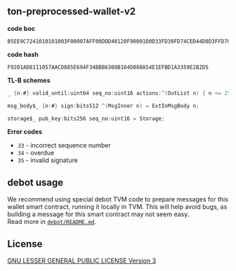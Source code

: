 ##  ton-preprocessed-wallet-v2

**code boc**
```text
B5EE9C7241010101003F00007AFF00DDD40120F90001D0D33FD30FD74CED44D0D3FFD70B0F20A4830FA90822C8CBFFCB0FC9ED5444301046BAF2A1F823BEF2A2F910F2A3F800F80FED557CCE77EE
```

**code hash**
```text
F9201AD8111057AACD885E694F34BBB6308B104D088A54E1EFBD1A3359E2B2D5
```

**TL-B schemes**
```c#
_ {n:#} valid_until:uint64 seq_no:uint16 actions:^(OutList n) { n <= 255 } = MsgInner n;

msg_body$_ {n:#} sign:bits512 ^(MsgInner n) = ExtInMsgBody n;

storage$_ pub_key:bits256 seq_no:uint16 = Storage;
```

**Error codes**
- `33` - incorrect sequence number
- `34` - overdue
- `35` - invalid signature

## debot usage

We recommend using special debot TVM code to prepare messages for
this wallet smart contract, running it locally in TVM. This will help avoid bugs, as building a message for this smart contract may not seem easy. <br> Read more in [`debot/README.md`](./debot/README.md).

## License
[GNU LESSER GENERAL PUBLIC LICENSE Version 3](./LICENSE.LGPL)
